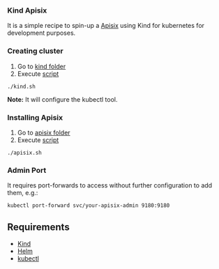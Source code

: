 ### Kind Apisix

It is a simple recipe to spin-up a [Apisix](https://apisix.apache.org/) using Kind for kubernetes for development purposes.

### Creating cluster
1. Go to [kind folder](kind)
2. Execute [script](kind/kind.sh)

```shell
./kind.sh
```

**Note:** It will configure the kubectl tool.

### Installing Apisix

1. Go to [apisix folder](apisix)
2. Execute [script](/apisix/apisix.sh)

```shell
./apisix.sh
```

### Admin Port

It requires port-forwards to access without further configuration to add them, e.g.:

```shell
kubectl port-forward svc/your-apisix-admin 9180:9180
```

## Requirements
* [Kind](https://kind.sigs.k8s.io/)
* [Helm](https://helm.sh/)
* [kubectl](https://kubernetes.io/docs/tasks/tools/install-kubectl/)